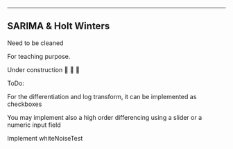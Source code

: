 
----------------------
SARIMA & Holt Winters
----------------------


Need to be cleaned

For teaching purpose.

Under construction 🚧 🚧 🚧


ToDo:

For the differentiation and log transform, it can be implemented as checkboxes

You may implement also a high order differencing using a slider or a numeric input field

Implement whiteNoiseTest
